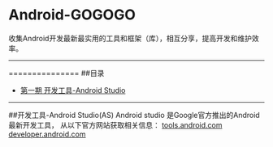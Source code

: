 # Android-GOGOGO
收集Android开发最新最实用的工具和框架（库），相互分享，提高开发和维护效率。

****

===============
##<a name="index"/>目录
* [第一期 开发工具-Android Studio](#first)

***

##<a anme="first"/>开发工具-Android Studio(AS)
Android studio 是Google官方推出的Android最新开发工具，
从以下官方网站获取相关信息：
	[tools.android.com](http://tools.android.com)
	[developer.android.com](http://developer.android.com/intl/zh-cn/index.html)

